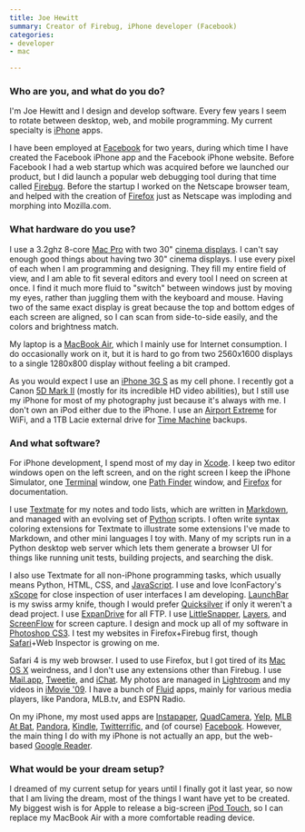 ```yaml
---
title: Joe Hewitt
summary: Creator of Firebug, iPhone developer (Facebook)
categories:
- developer
- mac

---
```


### Who are you, and what do you do?

I'm Joe Hewitt and I design and develop software. Every few years I seem to rotate between desktop, web, and mobile programming. My current specialty is [iPhone][] apps.

I have been employed at [Facebook][] for two years, during which time I have created the Facebook iPhone app and the Facebook iPhone website. Before Facebook I had a web startup which was acquired before we launched our product, but I did launch a popular web debugging tool during that time called [Firebug][]. Before the startup I worked on the Netscape browser team, and helped with the creation of [Firefox][] just as Netscape was imploding and morphing into Mozilla.com.

### What hardware do you use?

I use a 3.2ghz 8-core [Mac Pro][mac-pro] with two 30" [cinema displays][cinema-display]. I can't say enough good things about having two 30" cinema displays. I use every pixel of each when I am programming and designing. They fill my entire field of view, and I am able to fit several editors and every tool I need on screen at once. I find it much more fluid to "switch" between windows just by moving my eyes, rather than juggling them with the keyboard and mouse. Having two of the same exact display is great because the top and bottom edges of each screen are aligned, so I can scan from side-to-side easily, and the colors and brightness match.

My laptop is a [MacBook Air][macbook-air], which I mainly use for Internet consumption. I do occasionally work on it, but it is hard to go from two 2560x1600 displays to a single 1280x800 display without feeling a bit cramped.

As you would expect I use an [iPhone 3G S][iphone-3gs] as my cell phone. I recently got a Canon [5D Mark II][eos-5d-mark-ii] (mostly for its incredible HD video abilities), but I still use my iPhone for most of my photography just because it's always with me. I don't own an iPod either due to the iPhone. I use an [Airport Extreme][airport-extreme] for WiFi, and a 1TB Lacie external drive for [Time Machine][time-machine] backups.

### And what software?

For iPhone development, I spend most of my day in [Xcode][]. I keep two editor windows open on the left screen, and on the right screen I keep the iPhone Simulator, one [Terminal][] window, one [Path Finder][path-finder] window, and [Firefox][] for documentation.

I use [Textmate][] for my notes and todo lists, which are written in [Markdown][], and managed with an evolving set of [Python][] scripts. I often write syntax coloring extensions for Textmate to illustrate some extensions I've made to Markdown, and other mini languages I toy with. Many of my scripts run in a Python desktop web server which lets them generate a browser UI for things like running unit tests, building projects, and searching the disk.

I also use Textmate for all non-iPhone programming tasks, which usually means Python, HTML, CSS, and [JavaScript][]. I use and love IconFactory's [xScope][] for close inspection of user interfaces I am developing. [LaunchBar][] is my swiss army knife, though I would prefer [Quicksilver][] if only it weren't a dead project. I use [ExpanDrive][] for all FTP. I use [LittleSnapper][], [Layers][], and [ScreenFlow][] for screen capture. I design and mock up all of my software in [Photoshop CS3][photoshop]. I test my websites in Firefox+Firebug first, though [Safari][]+Web Inspector is growing on me.

Safari 4 is my web browser. I used to use Firefox, but I got tired of its [Mac OS X][macos] weirdness, and I don't use any extensions other than Firebug. I use [Mail.app][mail], [Tweetie][], and [iChat][]. My photos are managed in [Lightroom][] and my videos in [iMovie '09][imovie]. I have a bunch of [Fluid][] apps, mainly for various media players, like Pandora, MLB.tv, and ESPN Radio.

On my iPhone, my most used apps are [Instapaper][instapaper-ios], [QuadCamera][quadcamera-ios], [Yelp][yelp-ios], [MLB At Bat][mlb-at-bat-ios], [Pandora][pandora-ios], [Kindle][kindle-ios], [Twitterrific][twitterrific-ios], and (of course) [Facebook][facebook-ios]. However, the main thing I do with my iPhone is not actually an app, but the web-based [Google Reader][google-reader].

### What would be your dream setup?

I dreamed of my current setup for years until I finally got it last year, so now that I am living the dream, most of the things I want have yet to be created. My biggest wish is for Apple to release a big-screen [iPod Touch][ipod-touch], so I can replace my MacBook Air with a more comfortable reading device.

[airport-extreme]: https://www.apple.com/airport-extreme/ "A wireless access point."
[cinema-display]: https://en.wikipedia.org/wiki/Apple_Cinema_Display "An LCD display."
[eos-5d-mark-ii]: https://www.usa.canon.com/cusa/support/consumer/eos_slr_camera_systems/eos_digital_slr_cameras/eos_5d_mark_ii "A 21 megapixel DSLR."
[iphone-3gs]: https://en.wikipedia.org/wiki/IPhone_3GS "A 3 megapixel smartphone."
[iphone]: https://en.wikipedia.org/wiki/IPhone_(1st_generation) "A smartphone."
[ipod-touch]: https://www.apple.com/ipod-touch/ "It's like an iPhone, without the phone bit."
[mac-pro]: https://www.apple.com/mac-pro/ "The Intel-based Mac tower computer."
[macbook-air]: https://www.apple.com/macbook-air/ "A very thin laptop."
[expandrive]: https://www.expandrive.com/ "Software that makes remote servers appear as local disks."
[facebook-ios]: https://itunes.apple.com/us/app/facebook/id284882215 "An iPhone app for accessing Facebook."
[facebook]: https://www.facebook.com/ "A social networking site."
[firebug]: https://getfirebug.com/ "A Firefox addon for web development."
[firefox]: https://www.mozilla.org/en-US/firefox/new/ "A cross-platform open-source web browser."
[fluid]: https://fluidapp.com/ "A WebKit-based application for creating Site Specific Browsers."
[google-reader]: https://en.wikipedia.org/wiki/Google_Reader "A web-based feed reader."
[ichat]: https://en.wikipedia.org/wiki/IChat "An AIM/Jabber client included with Mac OS X."
[imovie]: https://www.apple.com/imovie/ "A Mac OS X video editor, included in iLife."
[instapaper-ios]: https://www.instapaper.com/iphone "An iPhone app for reading Instapaper saved pages."
[javascript]: https://en.wikipedia.org/wiki/JavaScript "An interpreted scripting language."
[kindle-ios]: https://itunes.apple.com/gb/app/kindle/id302584613 "An iPhone app for accessing Kindle content from Amazon."
[launchbar]: https://www.obdev.at/products/launchbar/index.html "An application launcher and data manager for the Mac."
[layers]: https://wuonm.com/layers.html "A Mac screen-capture tool that saves files as a layered .psd file."
[lightroom]: https://www.adobe.com/products/photoshop-lightroom.html "Photo management and editing software."
[littlesnapper]: https://realmacsoftware.com/ember/ "A screen capture and collection tool for the Mac."
[macos]: https://en.wikipedia.org/wiki/MacOS "An operating system for Mac hardware."
[mail]: https://en.wikipedia.org/wiki/Mail_(application) "The default Mac OS X mail client."
[markdown]: https://daringfireball.net/projects/markdown/ "An email-like format for marking up text."
[mlb-at-bat-ios]: http://m.mlb.com/apps/atbat "An iPhone baseball app for viewing scores and streaming matches."
[pandora-ios]: https://itunes.apple.com/app/pandora-radio/id284035177 "An iPhone app for streaming your personal Pandora radio station."
[path-finder]: http://www.cocoatech.com/pathfinder/ "A replacement for Mac OS X's Finder file browser."
[photoshop]: https://www.adobe.com/products/photoshop.html "A bitmap image editor."
[python]: https://www.python.org/ "An interpreted scripting language."
[quadcamera-ios]: http://artandmobile.com/quadcamera/ "An iPhone app for taking four photos at once."
[quicksilver]: https://qsapp.com/ "A data manipulator and launcher for the Mac."
[safari]: https://www.apple.com/safari/ "A fast web browser."
[screenflow]: http://www.telestream.net/screenflow/overview.htm "A screencasting studio for the Mac."
[terminal]: https://en.wikipedia.org/wiki/Terminal_(OS_X) "A console application included with Mac OS X."
[textmate]: https://macromates.com/ "A text editor for the Mac."
[time-machine]: https://en.wikipedia.org/wiki/Time_Machine_(Mac_OS) "Backup software for the masses, included with Mac OS X 10.5."
[tweetie]: https://en.wikipedia.org/wiki/Tweetie "A Twitter client for the Mac."
[twitterrific-ios]: https://itunes.apple.com/WebObjects/MZStore.woa/wa/viewSoftware?id=284540316&mt=8 "A Twitter client."
[xcode]: https://en.wikipedia.org/wiki/Xcode "An IDE for Mac developers."
[xscope]: http://xscopeapp.com "A Mac tool for on-screen measuring and aligning."
[yelp-ios]: https://itunes.apple.com/app/yelp/id284910350?mt=8 "An iPhone app for accessing Yelp reviews."
